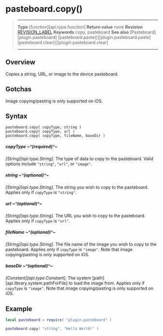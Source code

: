 # pasteboard.copy()

> --------------------- ------------------------------------------------------------------------------------------
> __Type__              [function][api.type.function]
> __Return value__      none
> __Revision__          [REVISION_LABEL](REVISION_URL)
> __Keywords__          copy, pasteboard
> __See also__          [Pasteboard][plugin.pasteboard]
>								[pasteboard.paste()][plugin.pasteboard.paste]
>								[pasteboard.clear()][plugin.pasteboard.clear]
> --------------------- ------------------------------------------------------------------------------------------


## Overview

Copies a string, URL, or image to the device pasteboard.


## Gotchas

Image copying/pasting is only supported on iOS.


## Syntax

	pasteboard.copy( copyType, string )
	pasteboard.copy( copyType, url )
	pasteboard.copy( copyType, fileName, baseDir ) 

##### copyType ~^(required)^~
_[String][api.type.String]._ The type of data to copy to the pasteboard. Valid options include `"string"`, `"url"`, or `"image"`.

##### string ~^(optional)^~
_[String][api.type.String]._ The string you wish to copy to the pasteboard. Applies only if `copyType` is `"string"`.

##### url ~^(optional)^~
_[String][api.type.String]._ The URL you wish to copy to the pasteboard. Applies only if `copyType` is `"url"`.

##### fileName ~^(optional)^~
_[String][api.type.String]._ The file name of the image you wish to copy to the pasteboard. Applies only if `copyType` is `"image"`. Note that image copying/pasting is only supported on iOS.

##### baseDir ~^(optional)^~
_[Constant][api.type.Constant]._ The system [path][api.library.system.pathForFile] to load the image from. Applies only if `copyType` is `"image"`. Note that image copying/pasting is only supported on iOS.


## Example

``````lua
local pasteboard = require( "plugin.pasteboard" )

pasteboard.copy( "string", "Hello World!" )
``````